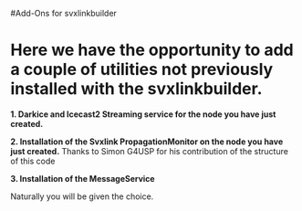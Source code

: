 #Add-Ons for svxlinkbuilder
<h1>Here we have the opportunity to add a couple of utilities not previously installed with the svxlinkbuilder.</h1>
<b><p>1. Darkice and Icecast2 Streaming service for the node you have just created.</p></b>
<p><b>2. Installation of the Svxlink PropagationMonitor on the node you have just created.</b> Thanks to Simon G4USP for his contribution of the structure of this code</p>

<p><b>3. Installation of the MessageService</b></p> 
<p>Naturally you will be given the choice.</p>
